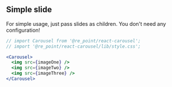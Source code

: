## Simple slide

For simple usage, just pass slides as children. You don't need any configuration!

```jsx render
// import Carousel from '@re_point/react-carousel';
// import '@re_point/react-carousel/lib/style.css';

<Carousel>
  <img src={imageOne} />
  <img src={imageTwo} />
  <img src={imageThree} />
</Carousel>
```
